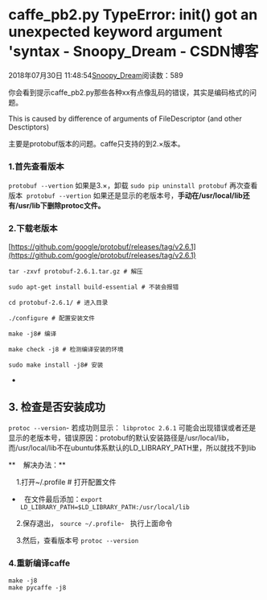# caffe_pb2.py TypeError: __init__() got an unexpected keyword argument 'syntax - Snoopy_Dream - CSDN博客





2018年07月30日 11:48:54[Snoopy_Dream](https://me.csdn.net/e01528)阅读数：589








你会看到提示caffe_pb2.py那些各种xx有点像乱码的错误，其实是编码格式的问题。

This is caused by difference of arguments of FileDescriptor (and other Desctiptors)

主要是protobuf版本的问题。caffe只支持的到2.×版本。

### **1.首先查看版本**
`protobuf --vertion`
如果是3.×，卸载
`sudo pip uninstall protobuf`
再次查看版本 
`protobuf --vertion`
如果还是显示的老版本号，**手动在/usr/local/lib还有/usr/lib下删除protoc文件。**

### **2.下载老版本**

[https://github.com/google/protobuf/releases/tag/v2.6.1](https://github.com/google/protobuf/releases/tag/v2.6.1)

```
tar -zxvf protobuf-2.6.1.tar.gz # 解压

sudo apt-get install build-essential # 不装会报错

cd protobuf-2.6.1/ # 进入目录

./configure # 配置安装文件

make -j8# 编译

make check -j8 # 检测编译安装的环境

sudo make install -j8# 安装
```
- 

## 3. 检查是否安装成功
`protoc --version`- 若成功则显示：
`libprotoc 2.6.1`
可能会出现错误或者还是显示的老版本号，错误原因：protobuf的默认安装路径是/usr/local/lib，而/usr/local/lib不在ubuntu体系默认的LD_LIBRARY_PATH里，所以就找不到lib

**    解决办法：**

    1.打开~/.profile # 打开配置文件
-   在文件最后添加：`export LD_LIBRARY_PATH=$LD_LIBRARY_PATH:/usr/local/lib`

    2.保存退出，
`source ~/.profile`-   执行上面命令

    3.然后，查看版本号
`protoc --version`


### 4.重新编译caffe

```
make -j8
make pycaffe -j8
```




